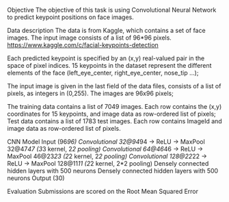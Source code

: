 Objective
The objective of this task is using Convolutional Neural Network to predict keypoint positions on face images.

Data description
The data is from Kaggle, which contains a set of face images. The input image consists of a list of 96*96 pixels.
https://www.kaggle.com/c/facial-keypoints-detection

Each predicted keypoint is specified by an (x,y) real-valued pair in the space of pixel indices. 15 keypoints in the dataset represent the different elements of the face (left_eye_center, right_eye_center, nose_tip …);

The input image is given in the last field of the data files, consists of a list of pixels, as integers in (0,255). The images are 96x96 pixels;

The training data contains a list of 7049 images. Each row contains the (x,y) coordinates for 15 keypoints, and image data as row-ordered list of pixels;
Test data contains a list of 1783 test images. Each row contains ImageId and image data as row-ordered list of pixels.

CNN Model
Input (96*96)
Convolutional 32@94*94 -> ReLU -> MaxPool 32@47*47  (3*3 kernel, 2*2 pooling)
Convolutional 64@46*46 -> ReLU -> MaxPool 46@23*23  (2*2 kernel, 2*2 pooling)
Convolutional 128@22*22 -> ReLU -> MaxPool 128@11*11  (2*2 kernel, 2*2 pooling)
Densely connected hidden layers with 500 neurons
Densely connected hidden layers with 500 neurons
Output (30)

Evaluation
Submissions are scored on the Root Mean Squared Error
